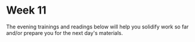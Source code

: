 # Week 11

The evening trainings and readings below will help you solidify work so far and/or prepare you for the next day's materials.

<!--

### Monday

### Tuesday

### Wednesday

### Thursday

### Weekend

-->
